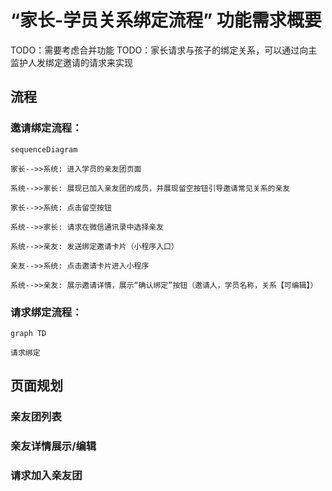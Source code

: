 # “家长-学员关系绑定流程” 功能需求概要

TODO：需要考虑合并功能
TODO：家长请求与孩子的绑定关系，可以通过向主监护人发绑定邀请的请求来实现

## 流程

### 邀请绑定流程：

```mermaid
sequenceDiagram

家长-->>系统: 进入学员的亲友团页面

系统-->>家长: 展现已加入亲友团的成员，并展现留空按钮引导邀请常见关系的亲友

家长-->>系统: 点击留空按钮

系统-->>家长: 请求在微信通讯录中选择亲友

系统-->>亲友: 发送绑定邀请卡片（小程序入口）

亲友-->>系统: 点击邀请卡片进入小程序

系统-->>亲友: 展示邀请详情，展示“确认绑定”按钮（邀请人，学员名称，关系【可编辑】）

```

### 请求绑定流程：

```mermaid
graph TD

请求绑定

```

## 页面规划

### 亲友团列表

### 亲友详情展示/编辑

### 请求加入亲友团
<!--stackedit_data:
eyJoaXN0b3J5IjpbLTEwNzg2MzkyNTQsLTE5MTY4MDQ0NTMsMT
c1NzcxODc5NywxMTAwNzYwNzY1LC0yMDIxNzY5ODQwLDEwODc1
ODQwNzQsNzI0MzIyNyw1MzgwMjM4OTIsLTk2NzA3NzM3MiwxMz
g1MTc0MDYzLC0xMDc0OTk0Mzg5LDEzODUxNzQwNjNdfQ==
-->